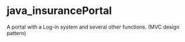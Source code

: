 java_insurancePortal
====================

A portal with a Log-in system and several other functions. (MVC design pattern)
